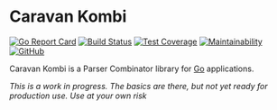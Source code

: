 # Caravan Kombi

[![Go Report Card](https://goreportcard.com/badge/github.com/caravan/kombi?nocache=1)](https://goreportcard.com/report/github.com/caravan/kombi) [![Build Status](https://travis-ci.org/caravan/kombi.svg?branch=main)](https://travis-ci.org/caravan/kombi) [![Test Coverage](https://api.codeclimate.com/v1/badges/38ccff6806824a1621c0/test_coverage)](https://codeclimate.com/github/caravan/kombi/test_coverage) [![Maintainability](https://api.codeclimate.com/v1/badges/38ccff6806824a1621c0/maintainability)](https://codeclimate.com/github/caravan/kombi/maintainability) [![GitHub](https://img.shields.io/github/license/caravan/kombi)](https://github.com/caravan/kombi/blob/main/LICENSE.md)

Caravan Kombi is a Parser Combinator library for [Go](https://golang.org/) applications. 

_This is a work in progress. The basics are there, but not yet ready for production use. Use at your own risk_
